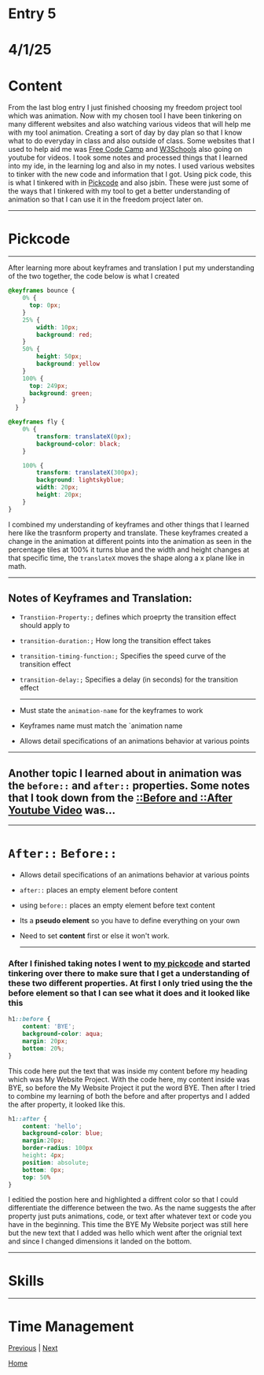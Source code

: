 # Entry 5
# 4/1/25

# Content
From the last blog entry I just finished choosing my freedom project tool which was animation. Now with my chosen tool I have been tinkering on many different websites and also watching various videos that will help me with my tool animation. Creating a sort of day by day plan so that I know what to do everyday in class and also outside of class. Some websites that I used to help aid me was [Free Code Camp](https://www.freecodecamp.org/learn/responsive-web-design/applied-visual-design/use-the-css-transform-property-skewx-to-skew-an-element-along-the-x-axis) and [W3Schools](https://www.w3schools.com/) also going on youtube for videos. I took some notes and processed things that I learned into my ide, in the learning log and also in my notes. I used various websites to tinker with the new code and information that I got. Using pick code, this is what I tinkered with in [Pickcode](https://app.pickcode.io/project/cm8rnww353pjx13zd9bvggzu7) and also jsbin. These were just some of the ways that I tinkered with my tool to get a better understanding of animation so that I can use it in the freedom project later on. 

---
# Pickcode 

---

After learning more about keyframes and translation I put my understanding of the two together, the code below is what I created  

```CSS
@keyframes bounce {
    0% {
      top: 0px;
    }
    25% {
        width: 10px;
        background: red;
    }
    50% {
        height: 50px;
        background: yellow
    }
    100% {
      top: 249px;
      background: green;
    }
  }

@keyframes fly {
    0% {
        transform: translateX(0px);
        background-color: black;
    }

    100% {
        transform: translateX(300px);
        background: lightskyblue;
        width: 20px;
        height: 20px;
    }
}
```
I combined my understanding of keyframes and other things that I learned here like the trasnform property and translate. These keyframes created a change in the animation at different points into the animation as seen in the percentage tiles at 100% it turns blue and the width and height changes at that specific time, the `translateX` moves the shape along a x plane like in math. 

--- 

## Notes of Keyframes and Translation: 
* `Transtiion-Property:;` defines which proeprty the transition effect should apply to
* `transition-duration:;` How long the transition effect takes
* `transition-timing-function:;` Specifies the speed curve of the transition effect
* `transition-delay:;` 	Specifies a delay (in seconds) for the transition effect

  ---
  
* Must state the `animation-name` for the keyframes to work
* Keyframes name must match the `animation name
* Allows detail specifications of an animations behavior at various points

---

## Another topic I learned about in animation was the `before::` and `after::` properties. Some notes that I took down from the [::Before and ::After Youtube Video](https://www.youtube.com/watch?v=dIUOWdwwZBw) was...

--- 

# `After::` `Before::`

* Allows detail specifications of an animations behavior at various points
* `after::` places an empty element before content
* using `before::` places an empty element before text content
* Its a **pseudo element** so you have to define everything on your own
* Need to set **content** first or else it won't work.

  ---

 ### After I finished taking notes I went to [my pickcode](https://app.pickcode.io/project/cm8ndgdil1jmp12gzhk3pgw0j) and started tinkering over there to make sure that I get a understanding of these two different properties. At first I only tried using the the before element so that I can see what it does and it looked like this

```CSS
h1::before {
    content: 'BYE';
    background-color: aqua;
    margin: 20px; 
    bottom: 20%; 
}
```
This code here put the text that was inside my content before my heading which was My Website Project. With the code here, my content inside was BYE, so before the My Website Project it put the word BYE. Then after I tried to combine my learning of both the before and after propertys and I added the after property, it looked like this. 

```CSS
h1::after {
    content: 'hello';
    background-color: blue;
    margin:20px;
    border-radius: 100px
    height: 4px;
    position: absolute;
    bottom: 0px;
    top: 50%
}
```
I editied the postion here and highlighted a diffrent color so that I could differentiate the difference between the two. As the name suggests the after property just puts animations, code, or text after whatever text or code you have in the beginning. This time the BYE My Website porject was still here but the new text that I added was hello which went after the orignial text and since I changed dimensions it landed on the bottom. 

---

# Skills 

---

# Time Management




[Previous](entry04.md) | [Next](entry06.md)

[Home](../README.md)
